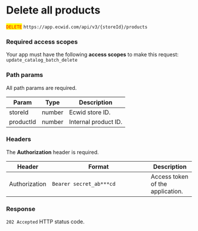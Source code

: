 # Delete all products

<mark style="color:red;">`DELETE`</mark> `https://app.ecwid.com/api/v3/{storeId}/products`&#x20;

### Required access scopes

Your app must have the following **access scopes** to make this request: `update_catalog_batch_delete`

### Path params

All path params are required.

| Param     | Type   | Description          |
| --------- | ------ | -------------------- |
| storeId   | number | Ecwid store ID.      |
| productId | number | Internal product ID. |

### Headers

The **Authorization** header is required.

<table><thead><tr><th>Header</th><th width="252">Format</th><th>Description</th></tr></thead><tbody><tr><td>Authorization</td><td><code>Bearer secret_ab***cd</code></td><td>Access token of the application.</td></tr></tbody></table>

### Response

`202 Accepted` HTTP status code.

